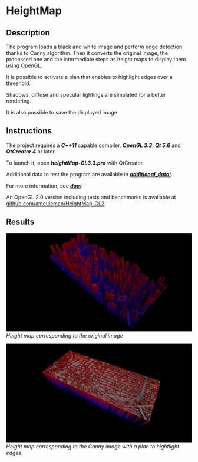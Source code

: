 # HeightMap

## Description
The program loads a black and white image and perform edge detection thanks to Canny algorithm. Then it converts the original image, the processed one and the intermediate steps as height maps to display them using OpenGL. 

It is possible to activate a plan that enables to highlight edges over a threshold. 

Shadows, diffuse and specular lightings are simulated for a better rendering.

It is also possible to save the displayed image.

## Instructions
The project requires a ***C++11*** capable compiler, ***OpenGL 3.3***, ***Qt 5.6*** and ***QtCreator 4*** or later.

To launch it, open ***heightMap-GL3.3.pro*** with QtCreator.

Additional data to test the program are available in [***additional***_***data***/](additional_data/).

For more information, see [***doc***/](doc/).

An OpenGL 2.0 version including tests and benchmarks is available at [github.com/ameuleman/HeightMap-GL2](https://github.com/ameuleman/HeightMap-GL2)

## Results
![raw](/results/city_raw.png)
*Height map corresponding to the original image*

![Canny](/results/city_canny.png)
*Height map corresponding to the Canny image with a plan to hightlight edges*
